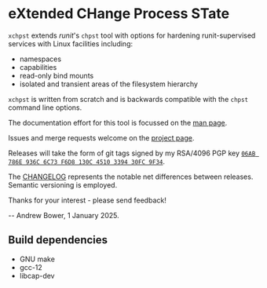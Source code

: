 # eXtended CHange Process STate

`xchpst` extends _runit_'s `chpst` tool with options for hardening runit-supervised services with Linux facilities including:

- namespaces
- capabilities
- read-only bind mounts
- isolated and transient areas of the filesystem hierarchy

`xchpst` is written from scratch and is backwards compatible with the `chpst` command line options.

The documentation effort for this tool is focussed on the [man page](xchpst.8).

Issues and merge requests welcome on the [project page](https://gitlab.com/abower/xchpst).

Releases will take the form of git tags signed by my RSA/4096 PGP key [`06AB 786E 936C 6C73 F6D8 130C 4510 3394 30FC 9F34`](https://sw.cdefg.uk/xchpst/xchpst-signing-keys.gpg).

The [CHANGELOG](CHANGELOG) represents the notable net differences between releases. Semantic versioning is employed.

Thanks for your interest - please send feedback!

-- Andrew Bower, 1 January 2025.

## Build dependencies

* GNU make
* gcc-12
* libcap-dev
